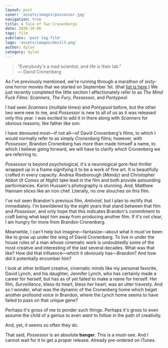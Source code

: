 ```yaml
---
layout: post
cover: 'assets/images/possessor.jpg'
navigation: true
title: A Tale of Two Cronenbergs
date: 2020-10-06
tags: film
subclass: 'post tag-film' 
logo: 'assets/images/devil3.png'
author: dylan
category: dylan
---
```


> “Everybody's a mad scientist, and life is their lab."  
> &mdash; David Cronenberg

As I've previously mentioned, we're running through a marathon of sixty-one horror movies that we started on September 1st. (that [list is here](https://letterboxd.com/writeknuckled/list/2020s-61-days-of-horror/).) We just recently completed the little section I affectionately refer to as _The Mind Fuck Films_: _Scanners_, _The Fury_, _Possessor_, and _Pontypool_.

I had seen _Scanners_ (multiple times) and _Pontypool_ before, but the other two were new to me, and _Possessor_ is new to all of us as it was released only this year. I was excited to add it in there along with _Scanners_ for obvious reasons; like father like son.

I have devoured most&mdash;if not all&mdash;of David Cronenberg's films, to which I would normally refer to as simply _Cronenberg_ films; however, with _Possessor_, Brandon Cronenberg has more than made himself a name, to which I believe going forward, we will have to clarify _which_ Cronenberg we are referring to.

_Possessor_ is beyond psychological, it's a neurological gore-fest thriller wrapped up in a frame signifying it to be a work of fine art. It is beautifully crafted in every capacity. Andrea Riseborough (_Mandy_) and Christopher Abbot (_It Comes at Night_) take lead in the film and both provide astounding performances. Karim Hussain's photography is stunning. And, Matthew Hannam slices like an iron chef. Literally, no one slouches on this film.

I've not seen Brandon's previous film, _Antiviral_, but I plan to rectify that immediately. I'm bewildered by the eight years that stand between that film and _Possessor_, and only hope that this indicates Brandon's commitment to craft being what kept him away from producing another film. If it's not clear, I am hungry for more from Brandon Cronenberg.

Meanwhile, I can't help but imagine&mdash;fantasize&mdash;about what it must've been like to grow up under the wing of David Cronenberg. To live in under the house rules of a man whose cinematic work is undoubtedly some of the most creative and interesting of the last several decades. What was that like? How did that influence&mdash;which it obviously has&mdash;Brandon? And how did it potentially encumber him?

I look at other brilliant creative, cinematic minds like my personal favorite, David Lynch, and his daughter, Jennifer Lynch, who has certainly made a career for herself, but has as of yet failed to make a _name_ for herself. Her film, _Surveillance_, bless its heart, bless _her_ heart, was an utter travesty. And so I wonder, what was the dynamic of the Cronenberg home which beget another profound voice in Brandon, where the Lynch home seems to have failed to pass on that unique gene?

Perhaps it's gross of me to ponder such things. Perhaps it's gross to even assume the child of a genius to even _want_ to follow in the path of creativity.

And, yet, it seems so often they do.

That said, _Possessor_ is an absolute **banger**. This is a must-see. And I cannot wait for it to get a proper release. Already pre-ordered on iTunes.